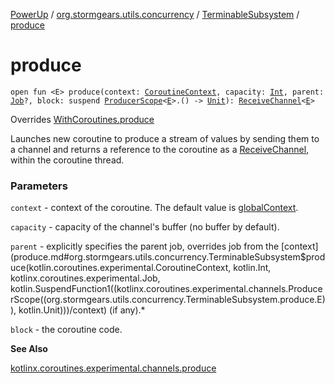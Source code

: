 [PowerUp](../../index.md) / [org.stormgears.utils.concurrency](../index.md) / [TerminableSubsystem](index.md) / [produce](./produce.md)

# produce

`open fun <E> produce(context: `[`CoroutineContext`](https://kotlinlang.org/api/latest/jvm/stdlib/kotlin.coroutines.experimental/-coroutine-context/index.html)`, capacity: `[`Int`](https://kotlinlang.org/api/latest/jvm/stdlib/kotlin/-int/index.html)`, parent: `[`Job`](https://kotlin.github.io/kotlinx.coroutines/kotlinx-coroutines-core/kotlinx.coroutines.experimental/-job/index.html)`?, block: suspend `[`ProducerScope`](https://kotlin.github.io/kotlinx.coroutines/kotlinx-coroutines-core/kotlinx.coroutines.experimental.channels/-producer-scope/index.html)`<`[`E`](produce.md#E)`>.() -> `[`Unit`](https://kotlinlang.org/api/latest/jvm/stdlib/kotlin/-unit/index.html)`): `[`ReceiveChannel`](https://kotlin.github.io/kotlinx.coroutines/kotlinx-coroutines-core/kotlinx.coroutines.experimental.channels/-receive-channel/index.html)`<`[`E`](produce.md#E)`>`

Overrides [WithCoroutines.produce](../-with-coroutines/produce.md)

Launches new coroutine to produce a stream of values by sending them to a channel
and returns a reference to the coroutine as a [ReceiveChannel](https://kotlin.github.io/kotlinx.coroutines/kotlinx-coroutines-core/kotlinx.coroutines.experimental.channels/-receive-channel/index.html), within the coroutine thread.

### Parameters

`context` - context of the coroutine. The default value is [globalContext](../global-context.md).

`capacity` - capacity of the channel's buffer (no buffer by default).

`parent` - explicitly specifies the parent job, overrides job from the [context](produce.md#org.stormgears.utils.concurrency.TerminableSubsystem$produce(kotlin.coroutines.experimental.CoroutineContext, kotlin.Int, kotlinx.coroutines.experimental.Job, kotlin.SuspendFunction1((kotlinx.coroutines.experimental.channels.ProducerScope((org.stormgears.utils.concurrency.TerminableSubsystem.produce.E)), kotlin.Unit)))/context) (if any).*

`block` - the coroutine code.

**See Also**

[kotlinx.coroutines.experimental.channels.produce](https://kotlin.github.io/kotlinx.coroutines/kotlinx-coroutines-core/kotlinx.coroutines.experimental.channels/produce.html)

